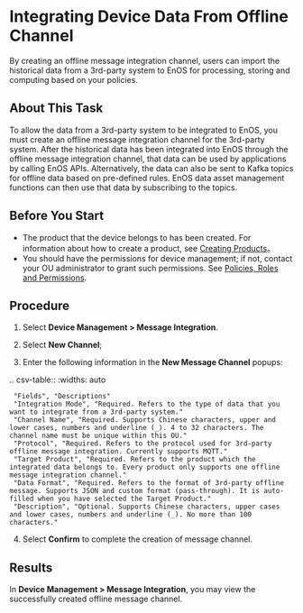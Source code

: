 # Integrating Device Data From Offline Channel

By creating an offline message integration channel, users can import the historical data from a 3rd-party system to EnOS for processing, storing and computing based on your policies.

## About This Task

To allow the data from a 3rd-party system to be integrated to EnOS, you must create an offline message integration channel for the 3rd-party system. After the historical data has been integrated into EnOS through the offline message integration channel, that data can be used by applications by calling EnOS APIs. Alternatively, the data can also be sent to Kafka topics for offline data based on pre-defined rules. EnOS data asset management functions can then use that data by subscribing to the topics.

## Before You Start

- The product that the device belongs to has been created. For information about how to create a product, see [Creating Products](creating_product)。
- You should have the permissions for device management; if not, contact your OU administrator to grant such permissions. See [Policies, Roles and Permissions](/docs/iam/en/latest/access_policy).

## Procedure

1. Select **Device Management > Message Integration**.

2. Select **New Channel**;

3. Enter the following information in the **New Message Channel** popups:

  .. csv-table::
     :widths: auto

     "Fields", "Descriptions"
     "Integration Mode", "Required. Refers to the type of data that you  want to integrate from a 3rd-party system."
     "Channel Name", "Required. Supports Chinese characters, upper and lower cases, numbers and underline (_). 4 to 32 characters. The channel name must be unique within this OU."
     "Protocol", "Required. Refers to the protocol used for 3rd-party offline message integration. Currently supports MQTT."
     "Target Product", "Required. Refers to the product which the integrated data belongs to. Every product only supports one offline message integration channel."
     "Data Format", "Required. Refers to the format of 3rd-party offline message. Supports JSON and custom format (pass-through). It is auto-filled when you have selected the Target Product."
     "Description", "Optional. Supports Chinese characters, upper cases and lower cases, numbers and underline (_). No more than 100 characters."

4. Select **Confirm** to complete the creation of message channel.

## Results

In **Device Management > Message Integration**, you may view the successfully created offline message channel.




